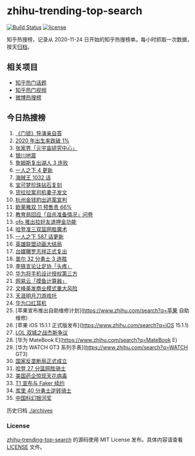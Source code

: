 # zhihu-trending-top-search

[![Build Status](https://github.com/justjavac/zhihu-trending-top-search/workflows/ci/badge.svg?branch=main)](https://github.com/justjavac/zhihu-trending-top-search/actions)
[![license](https://img.shields.io/github/license/justjavac/zhihu-trending-top-search)](https://github.com/justjavac/zhihu-trending-top-search/blob/main/LICENSE)

知乎热搜榜，记录从 2020-11-24 日开始的知乎热搜榜单。每小时抓取一次数据，按天[归档](./archives)。

## 相关项目

- [知乎热门话题](https://github.com/justjavac/zhihu-trending-hot-questions)
- [知乎热门视频](https://github.com/justjavac/zhihu-trending-hot-video)
- [微博热搜榜](https://github.com/justjavac/weibo-trending-hot-search)

## 今日热搜榜

<!-- BEGIN -->
<!-- 最后更新时间 Sat Nov 20 2021 18:07:38 GMT+0800 (China Standard Time) -->

1. [《门锁》导演亲自答](https://www.zhihu.com/search?q=门锁)
1. [2020 年出生率跌破 1%](https://www.zhihu.com/search?q=出生率)
1. [张家界「元宇宙研究中心」](https://www.zhihu.com/search?q=元宇宙)
1. [银川地震](https://www.zhihu.com/search?q=银川地震)
1. [詹姆斯复出湖人 3 连败](https://www.zhihu.com/search?q=湖人)
1. [一人之下 4 更新](https://www.zhihu.com/search?q=一人之下4)
1. [海贼王 1032 话](https://www.zhihu.com/search?q=海贼王)
1. [宝可梦珍珠钻石复刻](https://www.zhihu.com/search?q=宝可梦)
1. [货拉拉案司机妻子发文](https://www.zhihu.com/search?q=货拉拉案)
1. [杭州金钱豹出逃案宣判](https://www.zhihu.com/search?q=金钱豹出逃)
1. [欧莱雅双 11 预售贵 66%](https://www.zhihu.com/search?q=欧莱雅)
1. [教育局回应「自杀准备情况」问卷](https://www.zhihu.com/search?q=自杀问卷)
1. [ofo 推出拉好友退押金功能](https://www.zhihu.com/search?q=ofo退押金)
1. [哈登准三双篮网胜魔术](https://www.zhihu.com/search?q=篮网)
1. [一人之下 587 话更新](https://www.zhihu.com/search?q=一人之下)
1. [英雄联盟动画大结局](https://www.zhihu.com/search?q=英雄联盟双城之战)
1. [台媒曝罗志祥正式复出](https://www.zhihu.com/search?q=罗志祥)
1. [普尔 32 分勇士 3 连胜](https://www.zhihu.com/search?q=勇士)
1. [李铁言论让足协「头疼」](https://www.zhihu.com/search?q=李铁)
1. [华为将手机设计授权第三方](https://www.zhihu.com/search?q=华为手机设计)
1. [网易云「摸鱼计算器」](https://www.zhihu.com/search?q=摸鱼计算器)
1. [文峰美发商业模式重大风险](https://www.zhihu.com/search?q=文峰)
1. [天涯明月刀游戏托](https://www.zhihu.com/search?q=天涯明月刀)
1. [华为口红耳机](https://www.zhihu.com/search?q=口红耳机)
1. [苹果宣布推出自助维修计划](https://www.zhihu.com/search?q=苹果 自助维修)
1. [苹果 iOS 15.1.1 正式版发布](https://www.zhihu.com/search?q=iOS 15.1.1)
1. [LOL 双城之战杰斯争议](https://www.zhihu.com/search?q=英雄联盟双城之战)
1. [华为 MateBook E](https://www.zhihu.com/search?q=MateBook E)
1. [华为 WATCH GT3 系列手表](https://www.zhihu.com/search?q=WATCH GT3)
1. [国家反垄断局正式成立](https://www.zhihu.com/search?q=国家反垄断局)
1. [哈登 27 分篮网胜骑士](https://www.zhihu.com/search?q=篮网)
1. [美国药企惊现天花病毒](https://www.zhihu.com/search?q=天花)
1. [T1 宣布与 Faker 续约](https://www.zhihu.com/search?q=faker)
1. [库里 40 分勇士逆转骑士](https://www.zhihu.com/search?q=勇士)
1. [中国科幻银河奖](https://www.zhihu.com/search?q=银河奖)

<!-- END -->

历史归档 [./archives](./archives)

### License

[zhihu-trending-top-search](https://github.com/justjavac/zhihu-trending-top-search)
的源码使用 MIT License 发布。具体内容请查看 [LICENSE](./LICENSE) 文件。
